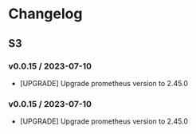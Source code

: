 # Changelog

## S3

### v0.0.15 / 2023-07-10
* [UPGRADE] Upgrade prometheus version to 2.45.0
  
### v0.0.15 / 2023-07-10
* [UPGRADE] Upgrade prometheus version to 2.45.0
